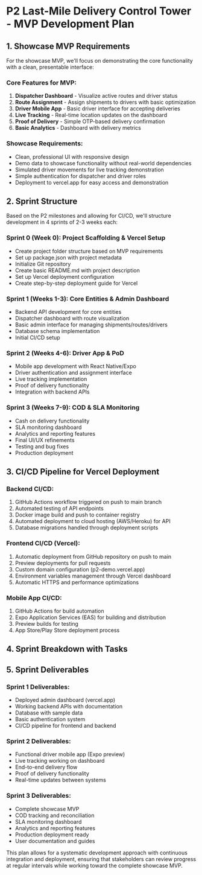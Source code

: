 # P2 Last-Mile Delivery Control Tower - MVP Development Plan 
  
## 1. Showcase MVP Requirements  
  
For the showcase MVP, we'll focus on demonstrating the core functionality with a clean, presentable interface: 
  
### Core Features for MVP:  
1. **Dispatcher Dashboard** - Visualize active routes and driver status  
2. **Route Assignment** - Assign shipments to drivers with basic optimization  
3. **Driver Mobile App** - Basic driver interface for accepting deliveries  
4. **Live Tracking** - Real-time location updates on the dashboard  
5. **Proof of Delivery** - Simple OTP-based delivery confirmation  
6. **Basic Analytics** - Dashboard with delivery metrics 
  
### Showcase Requirements:  
- Clean, professional UI with responsive design  
- Demo data to showcase functionality without real-world dependencies  
- Simulated driver movements for live tracking demonstration  
- Simple authentication for dispatcher and driver roles  
- Deployment to vercel.app for easy access and demonstration 
  
## 2. Sprint Structure  
  
Based on the P2 milestones and allowing for CI/CD, we'll structure development in 4 sprints of 2-3 weeks each:
  
### Sprint 0 (Week 0): Project Scaffolding & Vercel Setup
- Create project folder structure based on MVP requirements
- Set up package.json with project metadata
- Initialize Git repository
- Create basic README.md with project description
- Set up Vercel deployment configuration
- Create step-by-step deployment guide for Vercel 
  
### Sprint 1 (Weeks 1-3): Core Entities & Admin Dashboard 
- Backend API development for core entities  
- Dispatcher dashboard with route visualization  
- Basic admin interface for managing shipments/routes/drivers  
- Database schema implementation  
- Initial CI/CD setup 
  
### Sprint 2 (Weeks 4-6): Driver App & PoD  
- Mobile app development with React Native/Expo  
- Driver authentication and assignment interface  
- Live tracking implementation  
- Proof of delivery functionality  
- Integration with backend APIs 
  
### Sprint 3 (Weeks 7-9): COD & SLA Monitoring  
- Cash on delivery functionality  
- SLA monitoring dashboard  
- Analytics and reporting features  
- Final UI/UX refinements  
- Testing and bug fixes  
- Production deployment 
  
## 3. CI/CD Pipeline for Vercel Deployment  
  
### Backend CI/CD:  
1. GitHub Actions workflow triggered on push to main branch  
2. Automated testing of API endpoints  
3. Docker image build and push to container registry  
4. Automated deployment to cloud hosting (AWS/Heroku) for API  
5. Database migrations handled through deployment scripts 
  
### Frontend CI/CD (Vercel):  
1. Automatic deployment from GitHub repository on push to main  
2. Preview deployments for pull requests  
3. Custom domain configuration (p2-demo.vercel.app)  
4. Environment variables management through Vercel dashboard  
5. Automatic HTTPS and performance optimizations 
  
### Mobile App CI/CD:  
1. GitHub Actions for build automation  
2. Expo Application Services (EAS) for building and distribution  
3. Preview builds for testing  
4. App Store/Play Store deployment process 
  
## 4. Sprint Breakdown with Tasks 
  
## 5. Sprint Deliverables  
  
### Sprint 1 Deliverables:  
- Deployed admin dashboard (vercel.app)  
- Working backend APIs with documentation  
- Database with sample data  
- Basic authentication system  
- CI/CD pipeline for frontend and backend 
  
### Sprint 2 Deliverables:  
- Functional driver mobile app (Expo preview)  
- Live tracking working on dashboard  
- End-to-end delivery flow  
- Proof of delivery functionality  
- Real-time updates between systems 
  
### Sprint 3 Deliverables:  
- Complete showcase MVP  
- COD tracking and reconciliation  
- SLA monitoring dashboard  
- Analytics and reporting features  
- Production deployment ready  
- User documentation and guides 
  
This plan allows for a systematic development approach with continuous integration and deployment, ensuring that stakeholders can review progress at regular intervals while working toward the complete showcase MVP. 
